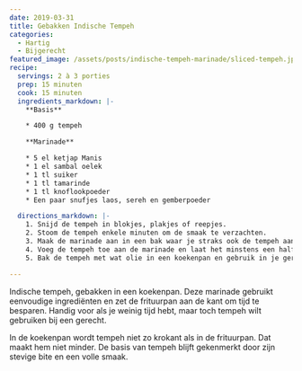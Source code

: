 ```yaml
---
date: 2019-03-31
title: Gebakken Indische Tempeh
categories:
  - Hartig
  - Bijgerecht
featured_image: /assets/posts/indische-tempeh-marinade/sliced-tempeh.jpg
recipe:
  servings: 2 à 3 porties
  prep: 15 minuten
  cook: 15 minuten
  ingredients_markdown: |-
    **Basis**

    * 400 g tempeh

    **Marinade**

    * 5 el ketjap Manis
    * 1 el sambal oelek
    * 1 tl suiker
    * 1 tl tamarinde
    * 1 tl knoflookpoeder
    * Een paar snufjes laos, sereh en gemberpoeder

  directions_markdown: |-
    1. Snijd de tempeh in blokjes, plakjes of reepjes.
    2. Stoom de tempeh enkele minuten om de smaak te verzachten.
    3. Maak de marinade aan in een bak waar je straks ook de tempeh aan kunt toevoegen. Roer goed door.
    4. Voeg de tempeh toe aan de marinade en laat het minstens een half uur intrekken.
    5. Bak de tempeh met wat olie in een koekenpan en gebruik in je gerechten.

---
```

Indische tempeh, gebakken in een koekenpan. Deze marinade gebruikt eenvoudige ingrediënten en zet de frituurpan aan de kant om tijd te besparen. Handig voor als je weinig tijd hebt, maar toch tempeh wilt gebruiken bij een gerecht.

In de koekenpan wordt tempeh niet zo krokant als in de frituurpan. Dat maakt hem niet minder. De basis van tempeh blijft gekenmerkt door zijn stevige bite en een volle smaak.
